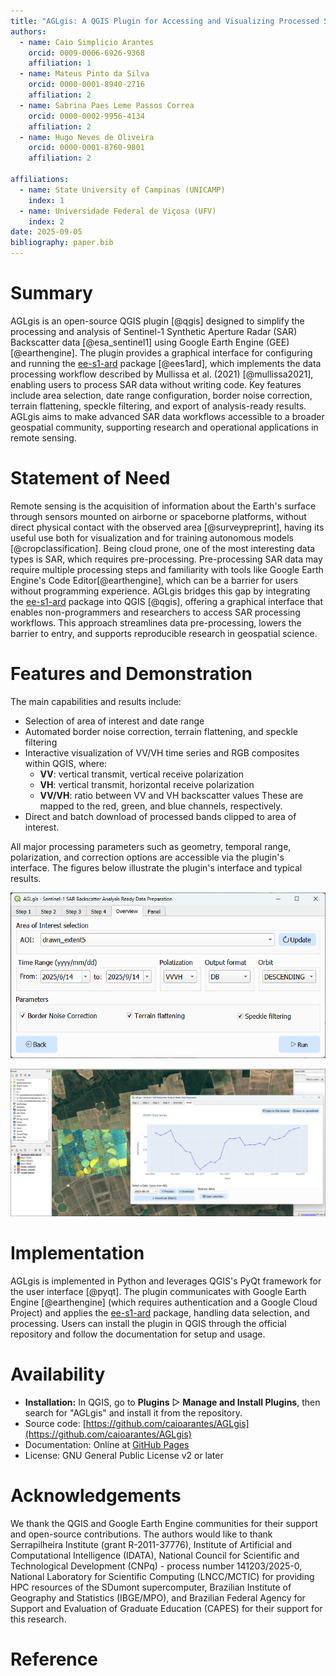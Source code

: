 ```yaml
---
title: "AGLgis: A QGIS Plugin for Accessing and Visualizing Processed Sentinel-1 SAR Data"
authors:
  - name: Caio Simplicio Arantes
    orcid: 0009-0006-6926-9368
    affiliation: 1
  - name: Mateus Pinto da Silva
    orcid: 0000-0001-8940-2716
    affiliation: 2
  - name: Sabrina Paes Leme Passos Correa
    orcid: 0000-0002-9956-4134
    affiliation: 2
  - name: Hugo Neves de Oliveira
    orcid: 0000-0001-8760-9801
    affiliation: 2

affiliations:
  - name: State University of Campinas (UNICAMP)
    index: 1
  - name: Universidade Federal de Viçosa (UFV)
    index: 2
date: 2025-09-05
bibliography: paper.bib
---
```


# Summary

AGLgis is an open-source QGIS plugin [@qgis] designed to simplify the processing and analysis of Sentinel-1 Synthetic Aperture Radar (SAR) Backscatter data [@esa_sentinel1] using Google Earth Engine (GEE) [@earthengine]. The plugin provides a graphical interface for configuring and running the [ee-s1-ard](https://pypi.org/project/ee-s1-ard/) package [@ees1ard], which implements the data processing workflow described by Mullissa et al. (2021) [@mullissa2021], enabling users to process SAR data without writing code. Key features include area selection, date range configuration, border noise correction, terrain flattening, speckle filtering, and export of analysis-ready results. AGLgis aims to make advanced SAR data workflows accessible to a broader geospatial community, supporting research and operational applications in remote sensing.

# Statement of Need

Remote sensing is the acquisition of information about the Earth's surface through sensors mounted on airborne or spaceborne platforms, without direct physical contact with the observed area [@surveypreprint], having its useful use both for visualization and for training autonomous models [@cropclassification]. Being cloud prone, one of the most interesting data types is SAR, which requires pre-processing. Pre-processing SAR data may require multiple processing steps and familiarity with tools like Google Earth Engine's Code Editor[@earthengine], which can be a barrier for users without programming experience. AGLgis bridges this gap by integrating the [ee-s1-ard](https://pypi.org/project/ee-s1-ard/) package into QGIS [@qgis], offering a graphical interface that enables non-programmers and researchers to access SAR processing workflows. This approach streamlines data pre-processing, lowers the barrier to entry, and supports reproducible research in geospatial science.

# Features and Demonstration

The main capabilities and results include:

- Selection of area of interest and date range
- Automated border noise correction, terrain flattening, and speckle filtering
- Interactive visualization of VV/VH time series and RGB composites within QGIS, where:
    - **VV**: vertical transmit, vertical receive polarization
    - **VH**: vertical transmit, horizontal receive polarization
    - **VV/VH**: ratio between VV and VH backscatter values
  These are mapped to the red, green, and blue channels, respectively.
- Direct and batch download of processed bands clipped to area of interest.

All major processing parameters such as geometry, temporal range, polarization, and correction options are accessible via the plugin's interface. The figures below illustrate the plugin's interface and typical results.

![Oveview tab for setting selection](medias/view.png)

![Demonstration of AGLgis results: time series visualization and RGB view](medias/demo.png)

# Implementation

AGLgis is implemented in Python and leverages QGIS's PyQt framework for the user interface [@pyqt]. The plugin communicates with Google Earth Engine [@earthengine] (which requires authentication and a Google Cloud Project) and applies the  [ee-s1-ard](https://pypi.org/project/ee-s1-ard/) package, handling data selection, and processing. Users can install the plugin in QGIS through the official repository and follow the documentation for setup and usage.

# Availability


- **Installation:** In QGIS, go to **Plugins** ▻ **Manage and Install Plugins**, then search for "AGLgis" and install it from the repository.
- Source code: [https://github.com/caioarantes/AGLgis](https://github.com/caioarantes/AGLgis)
- Documentation: Online at [GitHub Pages](https://caioarantes.github.io/AGLgis/)
- License: GNU General Public License v2 or later

# Acknowledgements

We thank the QGIS and Google Earth Engine communities for their support and open-source contributions. The authors would like to thank Serrapilheira Institute (grant R-2011-37776), Institute of Artificial and Computational Intelligence (IDATA), National Council for Scientific and Technological Development (CNPq) - process number 141203/2025-0, National Laboratory for Scientific Computing (LNCC/MCTIC) for providing HPC resources of the SDumont supercomputer, Brazilian Institute of Geography and Statistics (IBGE/MPO), and Brazilian Federal Agency for Support and Evaluation of Graduate Education (CAPES) for their support for this research.

# Reference
